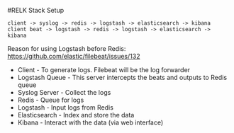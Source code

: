 #RELK Stack Setup

```
client -> syslog -> redis -> logstash -> elasticsearch -> kibana
client beat -> logstash -> redis -> logstash -> elasticsearch -> kibana
```

Reason for using Logstash before Redis: https://github.com/elastic/filebeat/issues/132

- Client - To generate logs. Filebeat will be the log forwarder
- Logstash Queue - This server intercepts the beats and outputs to Redis queue
- Syslog Server - Collect the logs
- Redis - Queue for logs
- Logstash - Input logs from Redis
- Elasticsearch - Index and store the data
- Kibana - Interact with the data (via web interface)
